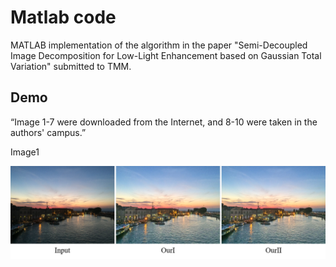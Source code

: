# Matlab code
MATLAB implementation of the algorithm in the  paper "Semi-Decoupled Image Decomposition for Low-Light Enhancement based on Gaussian Total Variation" submitted to TMM.

## Demo
“Image 1-7 were downloaded from the Internet, and 8-10 were taken in the authors' campus.”

Image1

![](Demo/fig1.png)
